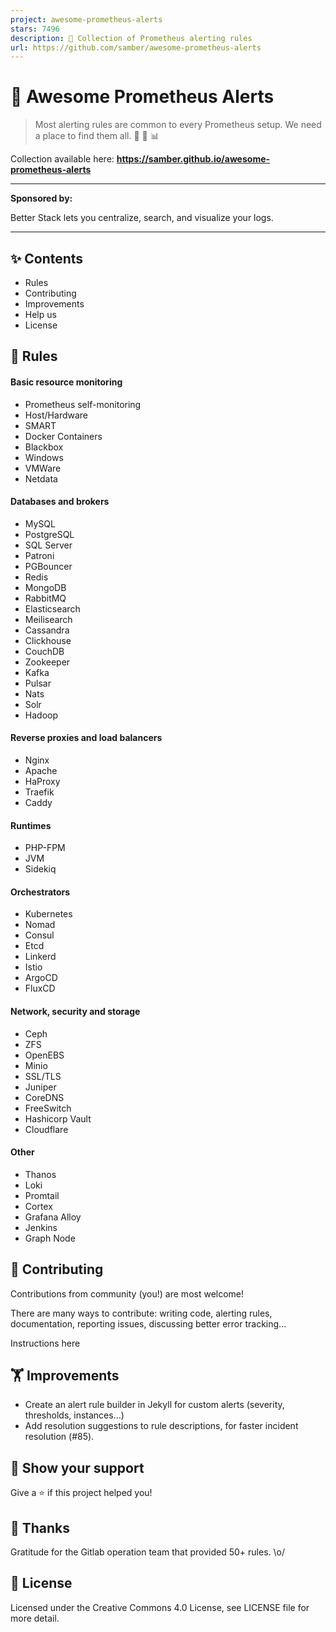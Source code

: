 ```yaml
---
project: awesome-prometheus-alerts
stars: 7496
description: 🚨 Collection of Prometheus alerting rules
url: https://github.com/samber/awesome-prometheus-alerts
---
```


👋 Awesome Prometheus Alerts
============================

> Most alerting rules are common to every Prometheus setup. We need a place to find them all. 🤘 🚨 📊

Collection available here: **https://samber.github.io/awesome-prometheus-alerts**

* * *

**Sponsored by:**  

Better Stack lets you centralize, search, and visualize your logs.

* * *

✨ Contents
----------

-   Rules
-   Contributing
-   Improvements
-   Help us
-   License

🚨 Rules
--------

#### Basic resource monitoring

-   Prometheus self-monitoring
-   Host/Hardware
-   SMART
-   Docker Containers
-   Blackbox
-   Windows
-   VMWare
-   Netdata

#### Databases and brokers

-   MySQL
-   PostgreSQL
-   SQL Server
-   Patroni
-   PGBouncer
-   Redis
-   MongoDB
-   RabbitMQ
-   Elasticsearch
-   Meilisearch
-   Cassandra
-   Clickhouse
-   CouchDB
-   Zookeeper
-   Kafka
-   Pulsar
-   Nats
-   Solr
-   Hadoop

#### Reverse proxies and load balancers

-   Nginx
-   Apache
-   HaProxy
-   Traefik
-   Caddy

#### Runtimes

-   PHP-FPM
-   JVM
-   Sidekiq

#### Orchestrators

-   Kubernetes
-   Nomad
-   Consul
-   Etcd
-   Linkerd
-   Istio
-   ArgoCD
-   FluxCD

#### Network, security and storage

-   Ceph
-   ZFS
-   OpenEBS
-   Minio
-   SSL/TLS
-   Juniper
-   CoreDNS
-   FreeSwitch
-   Hashicorp Vault
-   Cloudflare

#### Other

-   Thanos
-   Loki
-   Promtail
-   Cortex
-   Grafana Alloy
-   Jenkins
-   Graph Node

🤝 Contributing
---------------

Contributions from community (you!) are most welcome!

There are many ways to contribute: writing code, alerting rules, documentation, reporting issues, discussing better error tracking...

Instructions here

🏋️ Improvements
----------------

-   Create an alert rule builder in Jekyll for custom alerts (severity, thresholds, instances...)
-   Add resolution suggestions to rule descriptions, for faster incident resolution (#85).

💫 Show your support
--------------------

Give a ⭐️ if this project helped you!

👏 Thanks
---------

Gratitude for the Gitlab operation team that provided 50+ rules. \\o/

📝 License
----------

Licensed under the Creative Commons 4.0 License, see LICENSE file for more detail.

